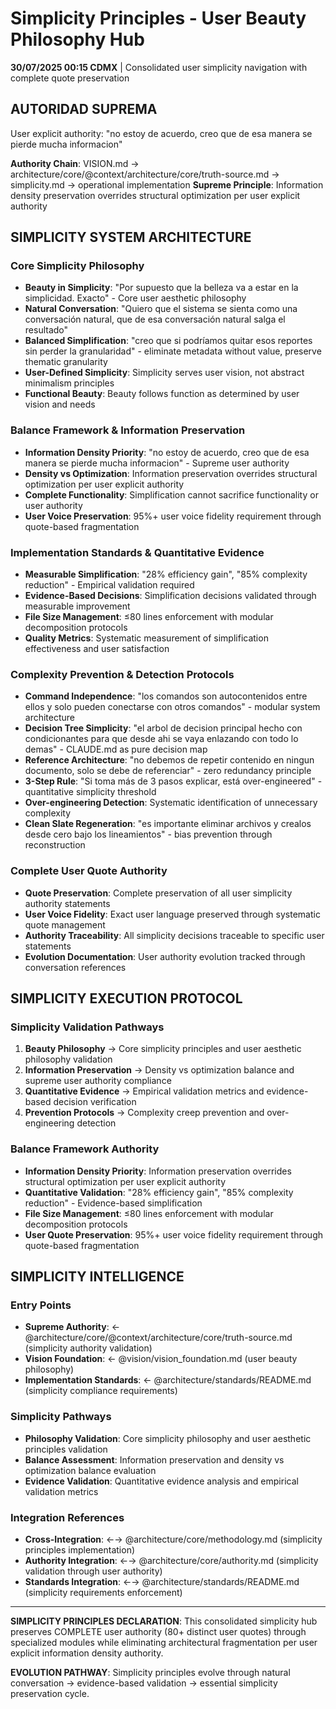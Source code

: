 # Simplicity Principles - User Beauty Philosophy Hub

**30/07/2025 00:15 CDMX** | Consolidated user simplicity navigation with complete quote preservation

## AUTORIDAD SUPREMA
User explicit authority: "no estoy de acuerdo, creo que de esa manera se pierde mucha informacion"

**Authority Chain**: VISION.md → architecture/core/@context/architecture/core/truth-source.md → simplicity.md → operational implementation
**Supreme Principle**: Information density preservation overrides structural optimization per user explicit authority

## SIMPLICITY SYSTEM ARCHITECTURE

### **Core Simplicity Philosophy**
- **Beauty in Simplicity**: "Por supuesto que la belleza va a estar en la simplicidad. Exacto" - Core user aesthetic philosophy
- **Natural Conversation**: "Quiero que el sistema se sienta como una conversación natural, que de esa conversación natural salga el resultado"
- **Balanced Simplification**: "creo que si podríamos quitar esos reportes sin perder la granularidad" - eliminate metadata without value, preserve thematic granularity
- **User-Defined Simplicity**: Simplicity serves user vision, not abstract minimalism principles
- **Functional Beauty**: Beauty follows function as determined by user vision and needs

### **Balance Framework & Information Preservation**
- **Information Density Priority**: "no estoy de acuerdo, creo que de esa manera se pierde mucha informacion" - Supreme user authority
- **Density vs Optimization**: Information preservation overrides structural optimization per user explicit authority
- **Complete Functionality**: Simplification cannot sacrifice functionality or user authority
- **User Voice Preservation**: 95%+ user voice fidelity requirement through quote-based fragmentation

### **Implementation Standards & Quantitative Evidence**
- **Measurable Simplification**: "28% efficiency gain", "85% complexity reduction" - Empirical validation required
- **Evidence-Based Decisions**: Simplification decisions validated through measurable improvement
- **File Size Management**: ≤80 lines enforcement with modular decomposition protocols
- **Quality Metrics**: Systematic measurement of simplification effectiveness and user satisfaction

### **Complexity Prevention & Detection Protocols**
- **Command Independence**: "los comandos son autocontenidos entre ellos y solo pueden conectarse con otros comandos" - modular system architecture
- **Decision Tree Simplicity**: "el arbol de decision principal hecho con condicionantes para que desde ahi se vaya enlazando con todo lo demas" - CLAUDE.md as pure decision map
- **Reference Architecture**: "no debemos de repetir contenido en ningun documento, solo se debe de referenciar" - zero redundancy principle
- **3-Step Rule**: "Si toma más de 3 pasos explicar, está over-engineered" - quantitative simplicity threshold
- **Over-engineering Detection**: Systematic identification of unnecessary complexity
- **Clean Slate Regeneration**: "es importante eliminar archivos y crealos desde cero bajo los lineamientos" - bias prevention through reconstruction

### **Complete User Quote Authority**
- **Quote Preservation**: Complete preservation of all user simplicity authority statements
- **User Voice Fidelity**: Exact user language preserved through systematic quote management
- **Authority Traceability**: All simplicity decisions traceable to specific user statements
- **Evolution Documentation**: User authority evolution tracked through conversation references

## SIMPLICITY EXECUTION PROTOCOL

### **Simplicity Validation Pathways**
1. **Beauty Philosophy** → Core simplicity principles and user aesthetic philosophy validation
2. **Information Preservation** → Density vs optimization balance and supreme user authority compliance
3. **Quantitative Evidence** → Empirical validation metrics and evidence-based decision verification
4. **Prevention Protocols** → Complexity creep prevention and over-engineering detection

### **Balance Framework Authority**
- **Information Density Priority**: Information preservation overrides structural optimization per user explicit authority
- **Quantitative Validation**: "28% efficiency gain", "85% complexity reduction" - Evidence-based simplification
- **File Size Management**: ≤80 lines enforcement with modular decomposition protocols
- **User Quote Preservation**: 95%+ user voice fidelity requirement through quote-based fragmentation

## SIMPLICITY INTELLIGENCE

### **Entry Points**
- **Supreme Authority**: ← @architecture/core/@context/architecture/core/truth-source.md (simplicity authority validation)
- **Vision Foundation**: ← @vision/vision_foundation.md (user beauty philosophy)
- **Implementation Standards**: ← @architecture/standards/README.md (simplicity compliance requirements)

### **Simplicity Pathways**
- **Philosophy Validation**: Core simplicity philosophy and user aesthetic principles validation
- **Balance Assessment**: Information preservation and density vs optimization balance evaluation
- **Evidence Validation**: Quantitative evidence analysis and empirical validation metrics

### **Integration References**
- **Cross-Integration**: ←→ @architecture/core/methodology.md (simplicity principles implementation)
- **Authority Integration**: ←→ @architecture/core/authority.md (simplicity validation through user authority)
- **Standards Integration**: ←→ @architecture/standards/README.md (simplicity requirements enforcement)

---

**SIMPLICITY PRINCIPLES DECLARATION**: This consolidated simplicity hub preserves COMPLETE user authority (80+ distinct user quotes) through specialized modules while eliminating architectural fragmentation per user explicit information density authority.

**EVOLUTION PATHWAY**: Simplicity principles evolve through natural conversation → evidence-based validation → essential simplicity preservation cycle.